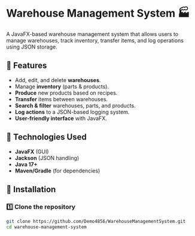 # Warehouse Management System 🏭

A JavaFX-based warehouse management system that allows users to manage warehouses, track inventory, transfer items, and log operations using JSON storage.

## 📌 Features
- Add, edit, and delete **warehouses**.
- Manage **inventory** (parts & products).
- **Produce** new products based on recipes.
- **Transfer** items between warehouses.
- **Search & filter** warehouses, parts, and products.
- **Log actions** to a JSON-based logging system.
- **User-friendly interface** with JavaFX.

## 🔧 Technologies Used
- **JavaFX** (GUI)
- **Jackson** (JSON handling)
- **Java 17+**
- **Maven/Gradle** (for dependencies)

## 🚀 Installation
### 1️⃣ Clone the repository
```sh
git clone https://github.com/Demo4856/WarehouseManagementSystem.git
cd warehouse-management-system
